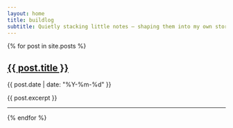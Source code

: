 ```yaml
---
layout: home
title: buildlog
subtitle: Quietly stacking little notes — shaping them into my own story.
---
```


{% for post in site.posts %}
  <h2><a href="{{ post.url | relative_url }}">{{ post.title }}</a></h2>
  <p>{{ post.date | date: "%Y-%m-%d" }}</p>
  <p>{{ post.excerpt }}</p>
  <hr />
{% endfor %}